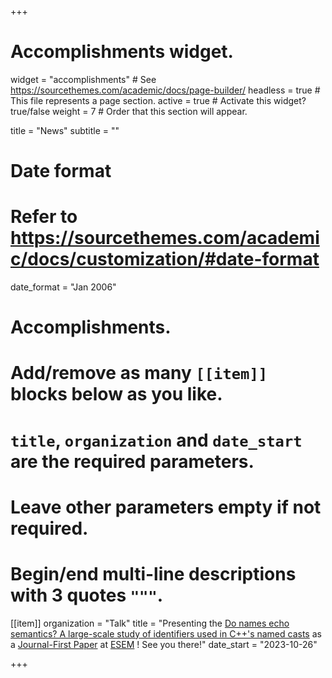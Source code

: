 +++
# Accomplishments widget.
widget = "accomplishments"  # See https://sourcethemes.com/academic/docs/page-builder/
headless = true  # This file represents a page section.
active = true  # Activate this widget? true/false
weight = 7  # Order that this section will appear.

title = "News"
subtitle = ""

# Date format
#   Refer to https://sourcethemes.com/academic/docs/customization/#date-format
date_format = "Jan 2006"

# Accomplishments.
#   Add/remove as many `[[item]]` blocks below as you like.
#   `title`, `organization` and `date_start` are the required parameters.
#   Leave other parameters empty if not required.
#   Begin/end multi-line descriptions with 3 quotes `"""`.

[[item]]
  organization = "Talk"
  title = "Presenting the [Do names echo semantics? A large-scale study of identifiers used in C++'s named casts](https://doi.org/10.1016/j.jss.2023.111693) as a [Journal-First Paper](https://conf.researchr.org/details/esem-2023/esem-2023-journal-first/13/Do-names-echo-semantics-A-large-scale-study-of-identifiers-used-in-C-s-named-casts) at [ESEM](https://conf.researchr.org/home/esem-2023) ! See you there!"
  date_start = "2023-10-26"


+++
